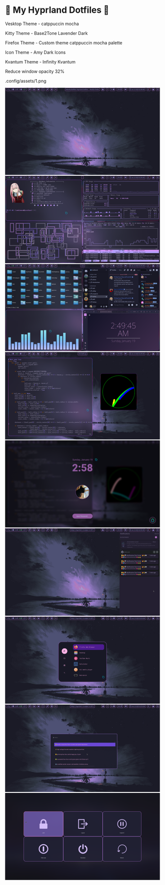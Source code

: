 # 🌟 My Hyprland Dotfiles 🌟

Vesktop Theme - catppuccin mocha

Kitty Theme - Base2Tone Lavender Dark

Firefox Theme - Custom theme catppuccin mocha palette 

Icon Theme - Amy Dark Icons

Kvantum Theme - Infinity Kvantum

Reduce window opacity 32%

.config/assets/1.png

![App Screenshot](.config/assets/1.png)
![App Screenshot](.config/assets/2.png)
![App Screenshot](.config/assets/3.png)
![App Screenshot](.config/assets/4.png)
![App Screenshot](.config/assets/9.png)
![App Screenshot](.config/assets/1noti.png)
![App Screenshot](.config/assets/6.png)
![App Screenshot](.config/assets/7.png)
![App Screenshot](.config/assets/2024-12-21-163834_hyprshot.png)
